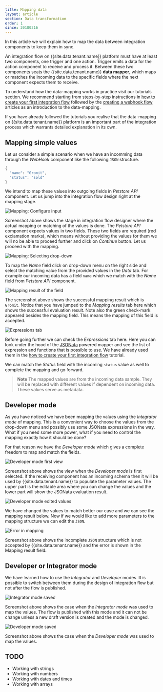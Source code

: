 ```yaml
---
title: Mapping data
layout: article
section: Data transformation
order: 1
since: 20180216
---
```


In this article we will explain how to map the data between integration components to keep them in sync.

An integration flow on {{site.data.tenant.name}} platform must have at least two components, one trigger and one action. Trigger emits a data for the action component to receive and process it. Between these two components seats the {{site.data.tenant.name}} **data mapper**, which maps or matches the incoming data to the specific fields where the next component expects them to receive.

To understand how the data-mapping works in practice visit our tutorials section. We recommend starting from steps-by-step instructions in [how to create your first integration flow](/getting-started/first-flow) followed by the [creating a webhook flow](/getting-started/webhook-flow) articles as an introduction to the data-mapping.

If you have already followed the tutorials you realise that the data-mapping on {{site.data.tenant.name}} platform is an important part of the integration process which warrants detailed explanation in its own.

## Mapping simple values

Let us consider a simple scenario when we have an incomming data through the *WebHook* component like the following `JSON` structure.

```js
{
  "name": "Gromit",
  "status": "sold"
}
```

We intend to map these values into outgoing fields in *Petstore API* component. Let us jump into the integration flow design right at the mapping stage.

![Mapping: Configure input](/assets/img/integrator-guide/data-mapper/mapper-01.png "Mapping: Configure input")

Screenshot above shows the stage in integration flow designer where the actual mapping or matching of the values is done. The *Petstore API* component expects values in two fields. These two fields are required (red exclamation marks), which means without providing the values for them we will no be able to proceed further and click on *Continue* button. Let us proceed with the mapping.

![Mapping: Selecting drop-down](/assets/img/integrator-guide/data-mapper/mapper-02.png "Mapping: Selecting drop-down")

To map the *Name* field click on drop-down menu on the right side and select the matching value from the provided values in the *Data* tab. For example our incoming data has a field `name` which we match with the *Name* field from *Petstore API* component.

![Mapping result of the field](/assets/img/integrator-guide/data-mapper/mapper-03.png "Mapping result of the field")

The screenshot above shows the successful mapping result which is `Gromit`. Notice that you have jumped to the *Mapping results* tab here which shows the successful evaluation result. Note also the green check-mark appeared besides the mapping field. This means the mapping of this field is accepted.

![Expressions tab](/assets/img/integrator-guide/data-mapper/mapper-04.png "Expressions tab")

Before going further we can check the *Expressions* tab here. Here you can look under the hood of the [JSONata](http://jsonata.org/) powered mapper and see the list of expression and functions that is possible to use. We have already used them in the [how to create your first integration flow](/getting-started/first-flow) tutorial.

We can match the *Status* field with the incoming `status` value as well to complete the mapping and go forward.

> **Note** The mapped values are from the incoming data sample. They will be replaced with different values if dependent on incoming data. These values serve as metadata.

## Developer mode

As you have noticed we have been mapping the values using the *Integrator mode* of mapping. This is a convenient way to choose the values from the drop-down menu and possibly use some JSONata expressions in the way. What if you need some more power, what if you need to control the mapping exactly how it should be done?

For that reason we have the *Developer mode* which gives a complete freedom to map and match the fields.

![Developer mode first view](/assets/img/integrator-guide/data-mapper/mapper-05.png "Developer mode first view")

Screenshot above shows the view when the *Developer mode* is first selected. If the receiving component has an incoming schema then it will be used by {{site.data.tenant.name}} to populate the parameter values. The upper part is the editable area where you can change the values and the lower part will show the JSONata evaluation result.

![Developer mode edited values](/assets/img/integrator-guide/data-mapper/mapper-06.png "Developer mode edited values")

We have changed the values to match better our case and we can see the mapping result below. Now if we would like to add more parameters to the mapping structure we can edit the `JSON`.

![Error in mapping](/assets/img/integrator-guide/data-mapper/mapper-07.png "Error in mapping")

Screenshot above shows the incomplete `JSON` structure which is not accepted by {{site.data.tenant.name}} and the error is shown in the Mapping result field.

## Developer or Integrator mode

We have learned how to use the *Integrator* and *Developer* modes. It is possible to switch between them during the design of integration flow but not after the flow is published.

![Integrator mode saved](/assets/img/integrator-guide/data-mapper/mapper-08.png "Integrator mode saved")

Screenshot above shows the case when the *Integrator mode* was used to map the values. The flow is published with this mode and it can not be change unless a new draft version is created and the mode is changed.

![Developer mode saved](/assets/img/integrator-guide/data-mapper/mapper-09.png "Developer mode saved")

Screenshot above shows the case when the *Developer mode* was used to map the values.



## TODO

* Working with strings
* Working with numbers
* Working with dates and times
* Working with arrays
